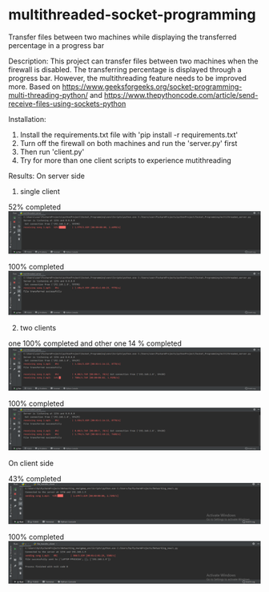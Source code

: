 # multithreaded-socket-programming
Transfer files between two machines while displaying the transferred percentage in a progress bar

Description:
This project can transfer files between two machines when the firewall is disabled. The transferring percentage is displayed through a progress bar. However, the multithreading feature needs to be improved more.
Based on https://www.geeksforgeeks.org/socket-programming-multi-threading-python/ and https://www.thepythoncode.com/article/send-receive-files-using-sockets-python

Installation:
1. Install the requirements.txt file with 'pip install -r requirements.txt'
2. Turn off the firewall on both machines and run the 'server.py' first
3. Then run 'client.py'
4. Try for more than one client scripts to experience mutithreading

Results:
On server side
1. single client

52% completed
![](images/single_client_52%25.png)

100% completed
![](images/single_client.png)

2. two clients

one 100% completed and other one 14 % completed
![](images/two_clients.png)

100% completed
![](images/two_clients_completed.png)

On client side

43% completed
![](images/clientside_client_43%25.png)

100% completed
![](images/clientside_client_completed.png)


